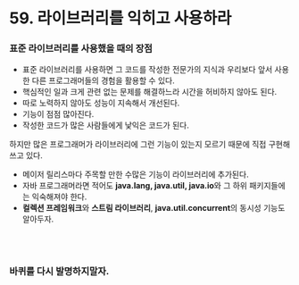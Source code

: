 # 59. 라이브러리를 익히고 사용하라

### **표준 라이브러리를 사용했을 때의 장점**

- 표준 라이브러리를 사용하면 그 코드를 작성한 전문가의 지식과 우리보다 앞서 사용한 다른 프로그래머들의 경험을 활용할 수 있다.
- 핵심적인 일과 크게 관련 없는 문제를 해결하느라 시간을 허비하지 않아도 된다.
- 따로 노력하지 않아도 성능이 지속해서 개선된다.
- 기능이 점점 많아진다.
- 작성한 코드가 많은 사람들에게 낯익은 코드가 된다.

하지만 많은 프로그래머가 라이브러리에 그런 기능이 있는지 모르기 때문에 직접 구현해 쓰고 있다.

- 메이저 릴리스마다 주목할 만한 수많은 기능이 라이브러리에 추가된다.
- 자바 프로그래머라면 적어도 **java.lang, java.util, java.io**와 그 하위 패키지들에는 익숙해져야 한다.
- **컬렉션 프레임워크**와 **스트림 라이브러리**, **java.util.concurrent**의 동시성 기능도 알아두자.


</br>
</br>

### 바퀴를 다시 발명하지말자.
